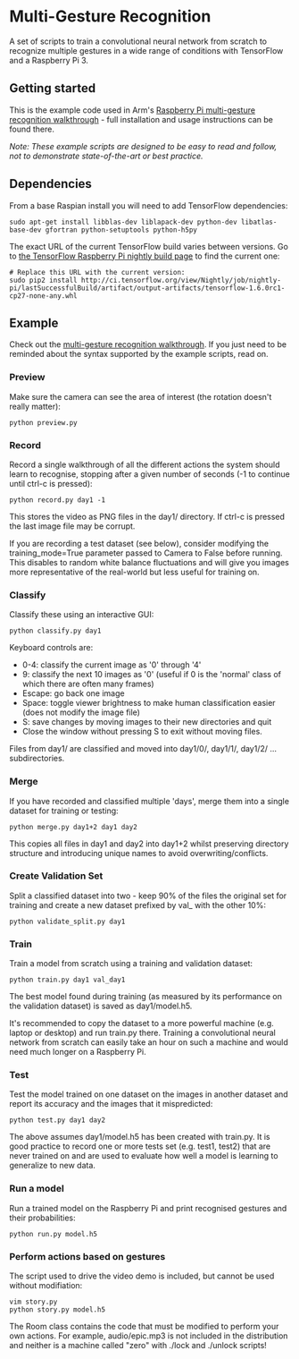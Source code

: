# Multi-Gesture Recognition
A set of scripts to train a convolutional neural network from scratch to recognize multiple gestures in a wide range of conditions with TensorFlow and a Raspberry Pi 3.

## Getting started

This is the example code used in Arm's [Raspberry Pi multi-gesture recognition walkthrough](https://developer.arm.com/technologies/machine-learning-on-arm/developer-material/how-to-guides/teach-your-pi-multi-gesture/improve-generalization-by-recording-more-data) - full installation and usage instructions can be found there.

*Note: These example scripts are designed to be easy to read and follow, not to demonstrate state-of-the-art or best practice.*

## Dependencies

From a base Raspian install you will need to add TensorFlow dependencies:

    sudo apt-get install libblas-dev liblapack-dev python-dev libatlas-base-dev gfortran python-setuptools python-h5py 

The exact URL of the current TensorFlow build varies between versions. Go to [the TensorFlow Raspberry Pi nightly build page](http://ci.tensorflow.org/view/Nightly/job/nightly-pi/lastSuccessfulBuild/artifact/output-artifacts) to find the current one:
    
    # Replace this URL with the current version:
    sudo pip2 install http://ci.tensorflow.org/view/Nightly/job/nightly-pi/lastSuccessfulBuild/artifact/output-artifacts/tensorflow-1.6.0rc1-cp27-none-any.whl 

## Example

Check out the [multi-gesture recognition walkthrough](https://developer.arm.com/technologies/machine-learning-on-arm/developer-material/how-to-guides/teach-your-pi-multi-gesture/improve-generalization-by-recording-more-data). If you just need to be reminded about the syntax supported by the example scripts, read on.

### Preview 
Make sure the camera can see the area of interest (the rotation doesn't really matter):

    python preview.py

### Record

Record a single walkthrough of all the different actions the system should learn to recognise, stopping after a given number of seconds (-1 to continue until ctrl-c is pressed):
    
    python record.py day1 -1
    
This stores the video as PNG files in the day1/ directory. If ctrl-c is pressed the last image file may be corrupt.

If you are recording a test dataset (see below), consider modifying the training_mode=True parameter passed to Camera to False before running. This disables to random white balance fluctuations and will give you images more representative of the real-world but less useful for training on.
    
### Classify

Classify these using an interactive GUI:

    python classify.py day1

Keyboard controls are:

* 0-4: classify the current image as '0' through '4'
* 9: classify the next 10 images as '0' (useful if 0 is the 'normal' class of which there are often many frames)
* Escape: go back one image
* Space: toggle viewer brightness to make human classification easier (does not modify the image file)
* S: save changes by moving images to their new directories and quit
* Close the window without pressing S to exit without moving files.

Files from day1/ are classified and moved into day1/0/, day1/1/, day1/2/ ... subdirectories.

### Merge

If you have recorded and classified multiple 'days', merge them into a single dataset for training or testing:
    
    python merge.py day1+2 day1 day2
    
This copies all files in day1 and day2 into day1+2 whilst preserving directory structure and introducing unique names to avoid overwriting/conflicts.

### Create Validation Set

Split a classified dataset into two - keep 90% of the files the original set for training and create a new dataset prefixed by val_ with the other 10%:
    
    python validate_split.py day1
    
### Train

Train a model from scratch using a training and validation dataset:

	python train.py day1 val_day1
	
The best model found during training (as measured by its performance on the validation dataset) is saved as day1/model.h5.

It's recommended to copy the dataset to a more powerful machine (e.g. laptop or desktop) and run train.py there. Training a convolutional neural network from scratch can easily take an hour on such a machine and would need much longer on a Raspberry Pi.

### Test

Test the model trained on one dataset on the images in another dataset and report its accuracy and the images that it mispredicted:

    python test.py day1 day2
    
The above assumes day1/model.h5 has been created with train.py. It is good practice to record one or more tests set (e.g. test1, test2) that are never trained on and are used to evaluate how well a model is learning to generalize to new data.

### Run a model

Run a trained model on the Raspberry Pi and print recognised gestures and their probabilities:

    python run.py model.h5

### Perform actions based on gestures

The script used to drive the video demo is included, but cannot be used without modifiation:

    vim story.py
    python story.py model.h5
    
The Room class contains the code that must be modified to perform your own actions. For example, audio/epic.mp3 is not included in the distribution and neither is a machine called "zero" with ./lock and ./unlock scripts!
